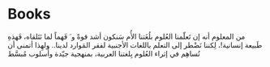 # Books
من المعلوم أنه إن تَعلّمنا العُلوم بلُغَتنا الأُم سَنكون أشد قوةً و َ فَهماً لما نَتَلقاه، فَهذهِ طَبيعة إنسانية!، لِكننا نَضْطر إلى التعلم باللغات الأجنبية لفقر المَوارد لدينا.. ولهِذا أتمنى أن نُساهِم في إثراء العُلوم بِلغتنا العربية، بمنهجية جيّدة وأُسلوب مُبسَّط
